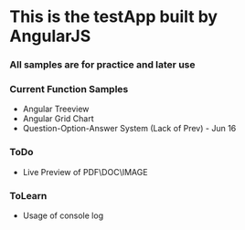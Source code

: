 # This is the testApp built by AngularJS

### All samples are for practice and later use

### Current Function Samples
* Angular Treeview
* Angular Grid Chart
* Question-Option-Answer System (Lack of Prev) - Jun 16

### ToDo
* Live Preview of PDF\DOC\IMAGE

### ToLearn
* Usage of console log
